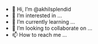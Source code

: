 - 👋 Hi, I’m @akhilsplendid
- 👀 I’m interested in ...
- 🌱 I’m currently learning ...
- 💞️ I’m looking to collaborate on ...
- 📫 How to reach me ...

<!---
akhilsplendid/akhilsplendid is a ✨ special ✨ repository because its `README.md` (this file) appears on your GitHub profile.
You can click the Preview link to take a look at your changes.
--->
